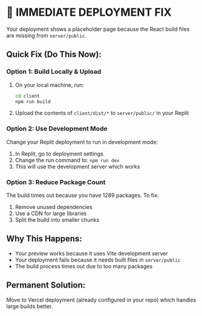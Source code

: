 # 🚨 IMMEDIATE DEPLOYMENT FIX

Your deployment shows a placeholder page because the React build files are missing from `server/public`.

## Quick Fix (Do This Now):

### Option 1: Build Locally & Upload
1. On your local machine, run:
   ```bash
   cd client
   npm run build
   ```
2. Upload the contents of `client/dist/*` to `server/public/` in your Replit

### Option 2: Use Development Mode
Change your Replit deployment to run in development mode:
1. In Replit, go to deployment settings
2. Change the run command to: `npm run dev`
3. This will use the development server which works

### Option 3: Reduce Package Count
The build times out because you have 1289 packages. To fix:
1. Remove unused dependencies
2. Use a CDN for large libraries
3. Split the build into smaller chunks

## Why This Happens:
- Your preview works because it uses Vite development server
- Your deployment fails because it needs built files in `server/public`
- The build process times out due to too many packages

## Permanent Solution:
Move to Vercel deployment (already configured in your repo) which handles large builds better.